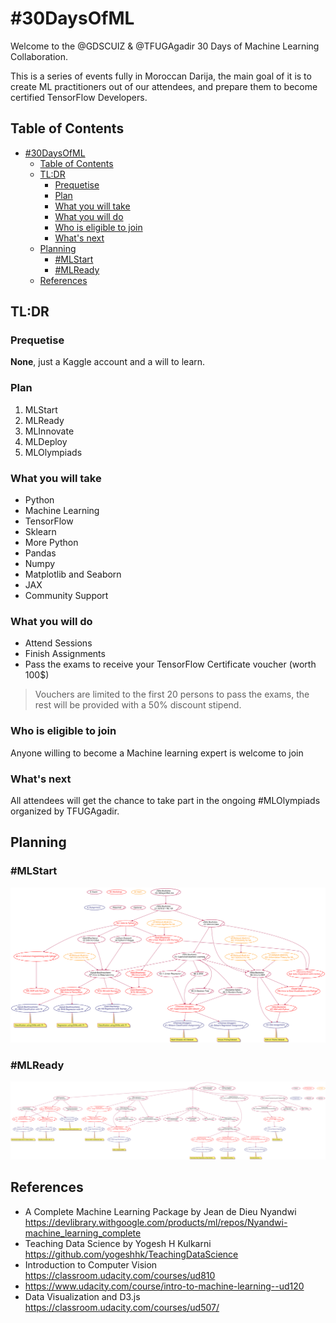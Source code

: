 # #30DaysOfML

Welcome to the @GDSCUIZ & @TFUGAgadir 30 Days of Machine Learning Collaboration.

This is a series of events fully in Moroccan Darija, the main goal of it is to create ML practitioners out of our attendees, and prepare them to become certified TensorFlow Developers.

## Table of Contents
- [#30DaysOfML](#30daysofml)
  - [Table of Contents](#table-of-contents)
  - [TL:DR](#tldr)
    - [Prequetise](#prequetise)
    - [Plan](#plan)
    - [What you will take](#what-you-will-take)
    - [What you will do](#what-you-will-do)
    - [Who is eligible to join](#who-is-eligible-to-join)
    - [What's next](#whats-next)
  - [Planning](#planning)
    - [#MLStart](#mlstart)
    - [#MLReady](#mlready)
  - [References](#references)


## TL:DR

### Prequetise

**None**, just a Kaggle account and a will to learn.

### Plan

1. MLStart
1. MLReady
1. MLInnovate
1. MLDeploy
1. MLOlympiads

### What you will take

- Python
- Machine Learning
- TensorFlow
- Sklearn
- More Python
 - Pandas
 - Numpy
 - Matplotlib and Seaborn
 - JAX
- Community Support

### What you will do
- Attend Sessions
- Finish Assignments
- Pass the exams to receive your TensorFlow Certificate voucher (worth 100$) 

> Vouchers are limited to the first 20 persons to pass the exams, the rest will be provided with a 50% discount stipend.

### Who is eligible to join
Anyone willing to become a Machine learning expert is welcome to join

### What's next

All attendees will get the chance to take part in the ongoing #MLOlympiads organized by TFUGAgadir.

## Planning

### #MLStart
![mlstart](out/mlstart/MLStart.svg)

### #MLReady
![mlstart](out/mlready_roadmap/MLReady.svg)



## References
- A Complete Machine Learning Package by Jean de Dieu Nyandwi https://devlibrary.withgoogle.com/products/ml/repos/Nyandwi-machine_learning_complete
- Teaching Data Science by Yogesh H Kulkarni https://github.com/yogeshhk/TeachingDataScience
- Introduction to Computer Vision https://classroom.udacity.com/courses/ud810
- https://www.udacity.com/course/intro-to-machine-learning--ud120
- Data Visualization and D3.js https://classroom.udacity.com/courses/ud507/